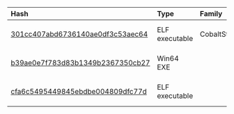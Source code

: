 |Hash|Type|Family|First_Seen|Name|
|:--|:--|:--|:--|:--|
|[301cc407abd6736140ae0df3c53aec64](https://www.virustotal.com/gui/file/301cc407abd6736140ae0df3c53aec64)|ELF executable|CobaltStrike|2024-04-17 23:25:01|e3aab908800cb4601bc4a87ac9ac48d816ced57cdb409b6e2468956cc50bdf04.elf|
|[b39ae0e7f783d83b1349b2367350cb27](https://www.virustotal.com/gui/file/b39ae0e7f783d83b1349b2367350cb27)|Win64 EXE||2024-03-30 11:48:44|svhost.exe|
|[cfa6c5495449845ebdbe004809dfc77d](https://www.virustotal.com/gui/file/cfa6c5495449845ebdbe004809dfc77d)|ELF executable||2023-05-09 13:51:37|sync|
